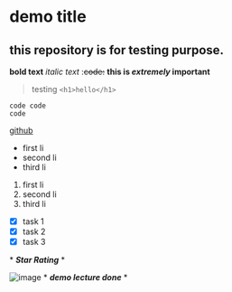 # demo title
## this repository is for testing purpose.
**bold text**
*italic text*
:~~code:~~
**this is _extremely_ important**
> testing
`<h1>hello</h1>`
```
code code
code
```
[github](https://github.com)

- first li
- second li
- third li
1. first li
2. second li
3. third li

- [x] task 1
- [x] task 2
- [x] task 3

\* _**Star Rating**_ \*

![image](https://www.w3schools.com/Html/pic_trulli.jpg)
\* _**demo lecture done**_ \*
